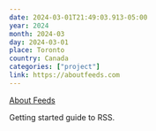 ```yaml
---
date: 2024-03-01T21:49:03.913-05:00
year: 2024
month: 2024-03
day: 2024-03-01
place: Toronto
country: Canada
categories: ["project"]
link: https://aboutfeeds.com
---
```

[About Feeds](https://aboutfeeds.com)

Getting started guide to RSS.
